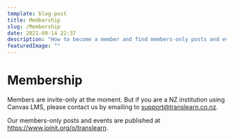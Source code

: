 ```yaml
---
template: blog-post
title: Membership
slug: /Membership
date: 2021-09-14 22:37
description: "How to become a member and find members-only posts and events. "
featuredImage: ""
---
```

# Membership

Members are invite-only at the moment. But if you are a NZ institution using Canvas LMS, please contact us by emailing to support@translearn.co.nz.

Our members-only posts and events are published at <https://www.joinit.org/o/translearn>.